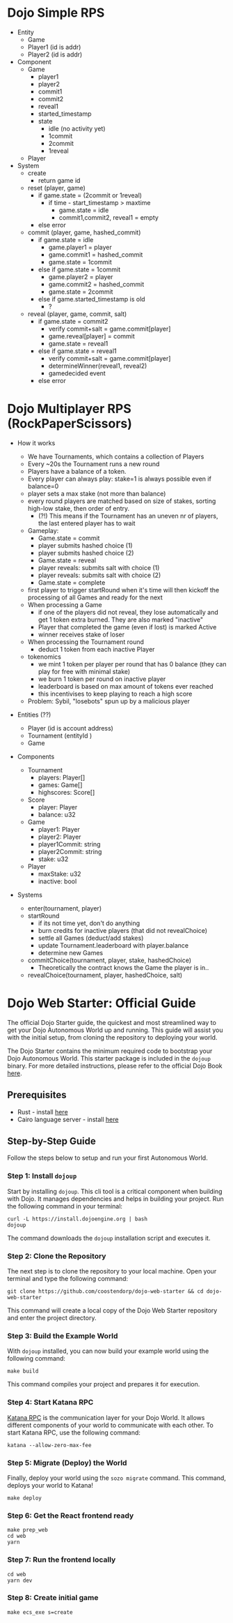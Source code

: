 # Dojo Simple RPS
- Entity
  - Game
  - Player1 (id is addr)
  - Player2 (id is addr)
- Component
  - Game
    - player1
    - player2
    - commit1
    - commit2
    - reveal1
    - started_timestamp
    - state
      - idle (no activity yet)
      - 1commit
      - 2commit
      - 1reveal
  - Player
- System
  - create
    - return game id
  - reset (player, game)
    - if game.state = (2commit or 1reveal)
      - if time - start_timestamp > maxtime
        - game.state = idle
        - commit1,commit2, reveal1 = empty
    - else error
  - commit (player, game, hashed_commit)
    - if game.state = idle
      - game.player1 = player
      - game.commit1 = hashed_commit
      - game.state = 1commit
    - else if game.state = 1commit
      - game.player2 = player
      - game.commit2 = hashed_commit
      - game.state = 2commit
    - else if game.started_timestamp is old
      - ?
  - reveal (player, game, commit, salt)
    - if game.state = commit2
      - verify commit+salt = game.commit[player]
      - game.reveal[player] = commit
      - game.state = reveal1
    - else if game.state = reveal1
      - verify commit+salt = game.commit[player]
      - determineWinner(reveal1, reveal2)
      - gamedecided event
    - else error


# Dojo Multiplayer RPS (RockPaperScissors)


- How it works
  - We have Tournaments, which contains a collection of Players
  - Every ~20s the Tournament runs a new round
  - Players have a balance of a token. 
  - Every player can always play: stake=1 is always possible even if balance=0
  - player sets a max stake (not more than balance)
  - every round players are matched based on size of stakes, sorting high-low stake, then order of entry. 
    - (?!) This means if the Tournament has an uneven nr of players, the last entered player has to wait 
  - Gameplay:
    - Game.state = commit
    - player submits hashed choice (1)
    - player submits hashed choice (2)
    - Game.state = reveal
    - player reveals: submits salt with choice (1)
    - player reveals: submits salt with choice (2)
    - Game.state = complete
  - first player to trigger startRound when it's time will then kickoff the processing of all Games and ready for the next
  - When processing a Game
    - if one of the players did not reveal, they lose automatically and get 1 token extra burned. They are also marked "inactive"
    - Player that completed the game (even if lost) is marked Active
    - winner receives stake of loser
  - When processing the Tournament round
    - deduct 1 token from each inactive Player
  - tokenomics
    - we mint 1 token per player per round that has 0 balance (they can play for free with minimal stake)
    - we burn 1 token per round on inactive player
    - leaderboard is based on max amount of tokens ever reached
    - this incentivises to keep playing to reach a high score
  - Problem: Sybil, "losebots" spun up by a malicious player




- Entities (??)
  - Player (id is account address)
  - Tournament (entityId )
  - Game
- Components
  - Tournament
    - players: Player[]
    - games: Game[]
    - highscores: Score[]
  - Score
    - player: Player
    - balance: u32
  - Game
    - player1: Player
    - player2: Player
    - player1Commit: string
    - player2Commit: string
    - stake: u32
  - Player
    - maxStake: u32
    - inactive: bool
- Systems
  - enter(tournament, player)
  - startRound
    - if its not time yet, don't do anything
    - burn credits for inactive players (that did not revealChoice)
    - settle all Games (deduct/add stakes)
    - update Tournament.leaderboard with player.balance
    - determine new Games
  - commitChoice(tournament, player, stake, hashedChoice)
    - Theoretically the contract knows the Game the player is in..
  - revealChoice(tournament, player, hashedChoice, salt)





# Dojo Web Starter: Official Guide

The official Dojo Starter guide, the quickest and most streamlined way to get your Dojo Autonomous World up and running. This guide will assist you with the initial setup, from cloning the repository to deploying your world.

The Dojo Starter contains the minimum required code to bootstrap your Dojo Autonomous World. This starter package is included in the `dojoup` binary. For more detailed instructions, please refer to the official Dojo Book [here](https://book.dojoengine.org/getting-started/installation.html).

## Prerequisites

-   Rust - install [here](https://www.rust-lang.org/tools/install)
-   Cairo language server - install [here](https://book.dojoengine.org/development/setup.html#3-setup-cairo-vscode-extension)

## Step-by-Step Guide

Follow the steps below to setup and run your first Autonomous World.

### Step 1: Install `dojoup`

Start by installing `dojoup`. This cli tool is a critical component when building with Dojo. It manages dependencies and helps in building your project. Run the following command in your terminal:

```console
curl -L https://install.dojoengine.org | bash
dojoup
```

The command downloads the `dojoup` installation script and executes it.

### Step 2: Clone the Repository

The next step is to clone the repository to your local machine. Open your terminal and type the following command:

```console
git clone https://github.com/coostendorp/dojo-web-starter && cd dojo-web-starter
```

This command will create a local copy of the Dojo Web Starter repository and enter the project directory.


### Step 3: Build the Example World

With `dojoup` installed, you can now build your example world using the following command:

```console
make build
```

This command compiles your project and prepares it for execution.

### Step 4: Start Katana RPC

[Katana RPC](https://book.dojoengine.org/framework/katana/overview.html) is the communication layer for your Dojo World. It allows different components of your world to communicate with each other. To start Katana RPC, use the following command:

```console
katana --allow-zero-max-fee
```

### Step 5: Migrate (Deploy) the World

Finally, deploy your world using the `sozo migrate` command. This command, deploys your world to Katana!

```console
make deploy
```

### Step 6: Get the React frontend ready

```console
make prep_web
cd web
yarn
```


### Step 7: Run the frontend locally

```console
cd web
yarn dev
```

### Step 8: Create initial game
````console
make ecs_exe s=create
````

